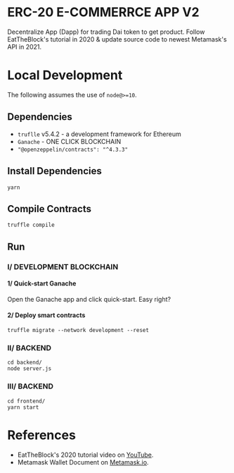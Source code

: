 # ERC-20 E-COMMERRCE APP V2

Decentralize App (Dapp) for trading Dai token to get product. 
Follow EatTheBlock's tutorial in 2020 & update source code to newest Metamask's API in 2021.

# Local Development

The following assumes the use of `node@>=10`.

## Dependencies
- `truflle` v5.4.2 - a development framework for Ethereum
- `Ganache` - ONE CLICK BLOCKCHAIN
- `"@openzeppelin/contracts": "^4.3.3"`

## Install Dependencies

`yarn`


## Compile Contracts 

`truffle compile`

## Run 

### I/ DEVELOPMENT BLOCKCHAIN
#### 1/ Quick-start Ganache
Open the Ganache app and click quick-start. Easy right?
#### 2/ Deploy smart contracts
`truffle migrate --network development --reset`

### II/ BACKEND
```
cd backend/
node server.js
```

### III/ BACKEND
```
cd frontend/
yarn start
```

# References
- EatTheBlock's 2020 tutorial video on [YouTube](https://www.youtube.com/watch?v=f5npM1PvoyE).
- Metamask Wallet Document on [Metamask.io](https://docs.metamask.io/guide/ethereum-provider.html#basic-usage).

